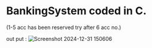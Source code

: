 # BankingSystem coded in C.

(1-5 acc has been reserved try after 6 acc no.) 

 out put :
![Screenshot 2024-12-31 150606](https://github.com/user-attachments/assets/056901a7-e05e-4178-bc6d-f25c138539cd)
